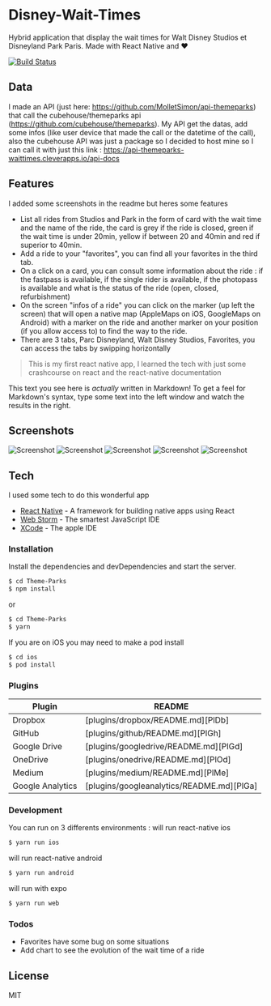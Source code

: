 # Disney-Wait-Times
Hybrid application that display the wait times for Walt Disney Studios et Disneyland Park Paris. Made with React Native and ❤️

[![Build Status](https://travis-ci.org/joemccann/dillinger.svg?branch=master)](https://travis-ci.org/joemccann/dillinger)

## Data
I made an API (just here: https://github.com/MolletSimon/api-themeparks) that call the cubehouse/themeparks api (https://github.com/cubehouse/themeparks).
My API get the datas, add some infos (like user device that made the call or the datetime of the call), also the cubehouse API was just a package so I decided to host mine so I can call it with just this link : https://api-themeparks-waittimes.cleverapps.io/api-docs

## Features
I added some screenshots in the readme but heres some features
  - List all rides from Studios and Park in the form of card with the wait time and the name of the ride, the card is grey if the ride is closed, green if the wait time is under 20min, yellow if between 20 and 40min and red if superior to 40min.
  - Add a ride to your "favorites", you can find all your favorites in the third tab.
  - On a click on a card, you can consult some information about the ride : if the fastpass is available, if the single rider is available, if the photopass is available and what is the status of the ride (open, closed, refurbishment)
  - On the screen "infos of a ride" you can click on the marker (up left the screen) that will open a native map (AppleMaps on iOS, GoogleMaps on Android) with a marker on the ride and another marker on your position (if you allow access to) to find the way to the ride.
  - There are 3 tabs, Parc Disneyland, Walt Disney Studios, Favorites, you can access the tabs by swipping horizontally


> This is my first react native app, I learned the tech with just some crashcourse on react and the react-native documentation

This text you see here is *actually* written in Markdown! To get a feel for Markdown's syntax, type some text into the left window and watch the results in the right.

## Screenshots
![Screenshot](https://github.com/MolletSimon/Disney-Wait-Times/blob/master/screenshots/Simulator%20Screen%20Shot%20-%20iPhone%2011%20-%202020-05-09%20at%2000.06.11.png)
![Screenshot](https://github.com/MolletSimon/Disney-Wait-Times/blob/master/screenshots/Simulator%20Screen%20Shot%20-%20iPhone%2011%20-%202020-05-09%20at%2000.06.40.png)
![Screenshot](https://github.com/MolletSimon/Disney-Wait-Times/blob/master/screenshots/Simulator%20Screen%20Shot%20-%20iPhone%2011%20-%202020-05-09%20at%2000.06.43.png)
![Screenshot](https://github.com/MolletSimon/Disney-Wait-Times/blob/master/screenshots/Simulator%20Screen%20Shot%20-%20iPhone%2011%20-%202020-05-09%20at%2000.06.54.png)
![Screenshot](https://github.com/MolletSimon/Disney-Wait-Times/blob/master/screenshots/Simulator%20Screen%20Shot%20-%20iPhone%2011%20-%202020-05-09%20at%2000.07.03.png)


## Tech

I used some tech to do this wonderful app

* [React Native] - A framework for building native apps using React
* [Web Storm] - The smartest JavaScript IDE
* [XCode] - The apple IDE

### Installation

Install the dependencies and devDependencies and start the server.

```sh
$ cd Theme-Parks
$ npm install
```
or
```sh
$ cd Theme-Parks
$ yarn
```

If you are on iOS you may need to make a pod install 
```sh
$ cd ios
$ pod install
```
### Plugins

| Plugin | README |
| ------ | ------ |
| Dropbox | [plugins/dropbox/README.md][PlDb] |
| GitHub | [plugins/github/README.md][PlGh] |
| Google Drive | [plugins/googledrive/README.md][PlGd] |
| OneDrive | [plugins/onedrive/README.md][PlOd] |
| Medium | [plugins/medium/README.md][PlMe] |
| Google Analytics | [plugins/googleanalytics/README.md][PlGa] |


### Development

You can run on 3 differents environments :
will run react-native ios
```sh
$ yarn run ios
```
will run react-native android
```sh
$ yarn run android
```
will run with expo 
```sh
$ yarn run web
```

### Todos

 - Favorites have some bug on some situations
 - Add chart to see the evolution of the wait time of a ride

License
----

MIT





   [React Native]: <https://reactnative.dev>
   [Web Storm]: <https://www.jetbrains.com/fr-fr/webstorm/>
   [XCode]: <https://apps.apple.com/fr/app/xcode/id497799835?mt=12>


